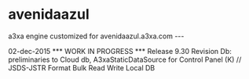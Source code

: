 # avenidaazul
a3xa engine customized for avenidaazul.a3xa.com ---

02-dec-2015 *** WORK IN PROGRESS ***
Release 9.30 Revision Db: preliminaries to Cloud db, A3xaStaticDataSource for Control Panel (K) // JSDS-JSTR Format Bulk Read Write Local DB 


